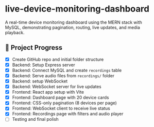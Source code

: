 # live-device-monitoring-dashboard
A real-time device monitoring dashboard using the MERN stack with MySQL, demonstrating pagination, routing, live updates, and media playback.

## 🚧 Project Progress

- [x] Create GitHub repo and initial folder structure
- [x] Backend: Setup Express server
- [x] Backend: Connect MySQL and create `recordings` table
- [x] Backend: Serve audio files from `recordings/` folder
- [x] Backend: setup WebSocket 
- [x] Backend: WebSocket server for live updates
- [x] Frontend: React app setup with Vite
- [x] Frontend: Dashboard page with 20 device cards
- [x] Frontend: CSS-only pagination (8 devices per page)
- [x] Frontend: WebSocket client to receive live status
- [x] Frontend: Recordings page with filters and audio player
- [ ] Testing and final polish
